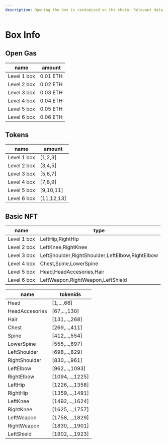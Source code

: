```yaml
---
description: Opening the box is randomized on the chain. Relevant data is listed below.
---
```


# Box Info

## Open Gas

| name        | amount   |
| ----------- | -------- |
| Level 1 box | 0.01 ETH |
| Level 2 box | 0.02 ETH |
| Level 3 box | 0.03 ETH |
| Level 4 box | 0.04 ETH |
| Level 5 box | 0.05 ETH |
| Level 6 box | 0.06 ETH |

## Tokens

| name        | amount      |
| ----------- | ----------- |
| Level 1 box | \[1,2,3]    |
| Level 2 box | \[3,4,5]    |
| Level 3 box | \[5,6,7]    |
| Level 4 box | \[7,8,9]    |
| Level 5 box | \[9,10,11]  |
| Level 6 box | \[11,12,13] |

## Basic NFT

| name        | type                                            |
| ----------- | ----------------------------------------------- |
| Level 1 box | LeftHip,RightHip                                |
| Level 2 box | LeftKnee,RightKnee                              |
| Level 3 box | LeftShoulder,RightShoulder,LeftElbow,RightElbow |
| Level 4 box | Chest,Spine,LowerSpine                          |
| Level 5 box | Head,HeadAccesories,Hair                        |
| Level 6 box | LeftWeapon,RightWeapon,LeftShield               |

| name           | tokenids         |
| -------------- | ---------------- |
| Head           | \[1,...,66]      |
| HeadAccesories | \[67,...,130]    |
| Hair           | \[131,...,268]   |
| Chest          | \[269,...,411]   |
| Spine          | \[412,...,554]   |
| LowerSpine     | \[555,...,697]   |
| LeftShoulder   | \[698,...,829]   |
| RightShoulder  | \[830,...,961]   |
| LeftElbow      | \[962,...,1093]  |
| RightElbow     | \[1094,...,1225] |
| LeftHip        | \[1226,...,1358] |
| RightHip       | \[1359,...,1491] |
| LeftKnee       | \[1492,...,1624] |
| RightKnee      | \[1625,...,1757] |
| LeftWeapon     | \[1758,...,1829] |
| RightWeapon    | \[1830,...,1901] |
| LeftShield     | \[1902,...,1923] |
